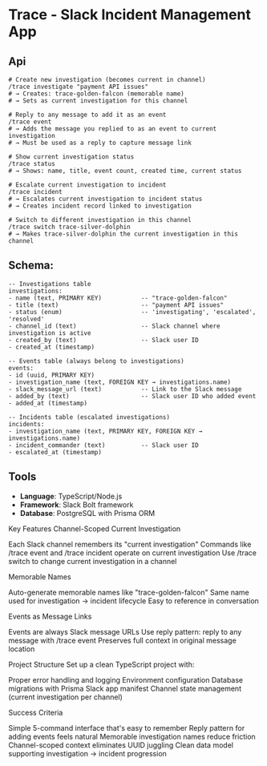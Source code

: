 # Trace - Slack Incident Management App

## Api

```
# Create new investigation (becomes current in channel)
/trace investigate "payment API issues"
# → Creates: trace-golden-falcon (memorable name)
# → Sets as current investigation for this channel

# Reply to any message to add it as an event
/trace event
# → Adds the message you replied to as an event to current investigation
# → Must be used as a reply to capture message link

# Show current investigation status
/trace status
# → Shows: name, title, event count, created time, current status

# Escalate current investigation to incident
/trace incident
# → Escalates current investigation to incident status
# → Creates incident record linked to investigation

# Switch to different investigation in this channel
/trace switch trace-silver-dolphin
# → Makes trace-silver-dolphin the current investigation in this channel
```

## Schema:

```
-- Investigations table
investigations:
- name (text, PRIMARY KEY)           -- "trace-golden-falcon"
- title (text)                       -- "payment API issues"
- status (enum)                      -- 'investigating', 'escalated', 'resolved'
- channel_id (text)                  -- Slack channel where investigation is active
- created_by (text)                  -- Slack user ID
- created_at (timestamp)

-- Events table (always belong to investigations)
events:
- id (uuid, PRIMARY KEY)
- investigation_name (text, FOREIGN KEY → investigations.name)
- slack_message_url (text)           -- Link to the Slack message
- added_by (text)                    -- Slack user ID who added event
- added_at (timestamp)

-- Incidents table (escalated investigations)
incidents:
- investigation_name (text, PRIMARY KEY, FOREIGN KEY → investigations.name)
- incident_commander (text)          -- Slack user ID
- escalated_at (timestamp)
```

## Tools

- **Language**: TypeScript/Node.js
- **Framework**: Slack Bolt framework
- **Database**: PostgreSQL with Prisma ORM

Key Features
Channel-Scoped Current Investigation

Each Slack channel remembers its "current investigation"
Commands like /trace event and /trace incident operate on current investigation
Use /trace switch to change current investigation in a channel

Memorable Names

Auto-generate memorable names like "trace-golden-falcon"
Same name used for investigation → incident lifecycle
Easy to reference in conversation

Events as Message Links

Events are always Slack message URLs
Use reply pattern: reply to any message with /trace event
Preserves full context in original message location

Project Structure
Set up a clean TypeScript project with:

Proper error handling and logging
Environment configuration
Database migrations with Prisma
Slack app manifest
Channel state management (current investigation per channel)

Success Criteria

Simple 5-command interface that's easy to remember
Reply pattern for adding events feels natural
Memorable investigation names reduce friction
Channel-scoped context eliminates UUID juggling
Clean data model supporting investigation → incident progression

